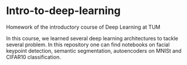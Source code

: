 # Intro-to-deep-learning
Homework of the introductory course of Deep Learning at TUM

In this course, we learned several deep learning architectures to tackle several problem. In this repository one can find notebooks on facial keypoint detection, semantic segmentation, autoencoders on MNISt and CIFAR10 classification.





